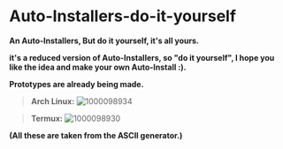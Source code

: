 # Auto-Installers-do-it-yourself
**An Auto-Installers, But do it yourself, it's all yours.**

**it's a reduced version of Auto-Installers, so "do it yourself", I hope you like the idea and make your own Auto-Install :).**

**Prototypes are already being made.**
>**Arch Linux:**
>![1000098934](https://github.com/user-attachments/assets/91f1733c-e090-424d-9284-484698360c4d)

>**Termux:**
>![1000098930](https://github.com/user-attachments/assets/f8523736-5d94-45e9-90c6-7e3f5ae9414d)

**(All these are taken from the ASCII generator.)**
